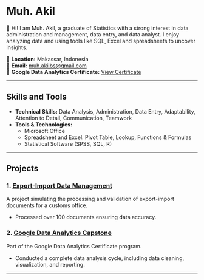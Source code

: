 # Muh. Akil

👋 Hi! I am Muh. Akil, a graduate of Statistics with a strong interest in data administration and management, data entry, and data analyst. I enjoy analyzing data and using tools like SQL, Excel and spreadsheets to uncover insights.  

📍 **Location:** Makassar, Indonesia  
📧 **Email:** muh.akilbs@gmail.com  
📜 **Google Data Analytics Certificate:** [View Certificate](https://www.coursera.org/account/accomplishments/professional-cert/347HKSJCVTDM)  

---

## Skills and Tools

- **Technical Skills:** Data Analysis, Administration, Data Entry, Adaptability, Attention to Detail, Communication, Teamwork  
- **Tools & Technologies:**  
  - Microsoft Office
  - Spreadsheet and Excel: Pivot Table, Lookup, Functions & Formulas  
  - Statistical Software (SPSS, SQL, R)  

---

## Projects

### 1. **[Export-Import Data Management](#)**  
A project simulating the processing and validation of export-import documents for a customs office.  
- Processed over 100 documents ensuring data accuracy.  

### 2. **[Google Data Analytics Capstone](#)**  
Part of the Google Data Analytics Certificate program.  
- Conducted a complete data analysis cycle, including data cleaning, visualization, and reporting.  

---
